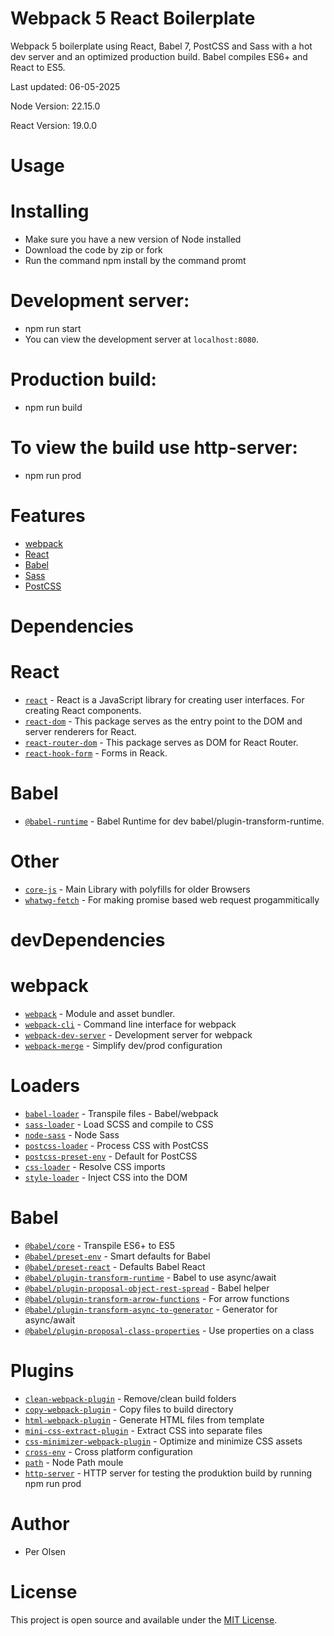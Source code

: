 # Webpack 5 React Boilerplate

Webpack 5 boilerplate using React, Babel 7, PostCSS and Sass with a hot dev server and an optimized production build. Babel compiles ES6+ and React to ES5. 

Last updated: 06-05-2025

Node Version: 22.15.0

React Version: 19.0.0

# Usage

# Installing

- Make sure you have a new version of Node installed
- Download the code by zip or fork
- Run the command npm install by the command promt

# Development server:

- npm run start
- You can view the development server at `localhost:8080`.

# Production build:

- npm run build

# To view the build use http-server:

- npm run prod


# Features

- [webpack](https://webpack.js.org/)
- [React](https://reactjs.org/)
- [Babel](https://babeljs.io/)
- [Sass](https://sass-lang.com/)
- [PostCSS](https://postcss.org/)


# Dependencies 

# React

- [`react`](https://www.npmjs.com/package/react) - React is a JavaScript library for creating user interfaces. For creating React components.
- [`react-dom`](https://www.npmjs.com/package/react-dom) - This package serves as the entry point to the DOM and server renderers for React. 
- [`react-router-dom`](https://www.npmjs.com/package/react-router-dom) - This package serves as DOM for React Router. 
- [`react-hook-form`](https://www.npmjs.com/package/react-hook-form) - Forms in Reack. 

# Babel

- [`@babel-runtime`](https://babeljs.io/docs/en/babel-runtime) - Babel Runtime for dev babel/plugin-transform-runtime.

# Other 

- [`core-js`](https://www.npmjs.com/package/core-js) - Main Library with polyfills for older Browsers
- [`whatwg-fetch`](https://www.npmjs.com/package/whatwg-fetch) - For making promise based web request progammitically


#  devDependencies

# webpack

- [`webpack`](https://github.com/webpack/webpack) - Module and asset bundler.
- [`webpack-cli`](https://github.com/webpack/webpack-cli) - Command line interface for webpack
- [`webpack-dev-server`](https://github.com/webpack/webpack-dev-server) - Development server for webpack
- [`webpack-merge`](https://github.com/survivejs/webpack-merge) - Simplify dev/prod configuration

# Loaders

- [`babel-loader`](https://webpack.js.org/loaders/babel-loader/) - Transpile files - Babel/webpack
- [`sass-loader`](https://webpack.js.org/loaders/sass-loader/) - Load SCSS and compile to CSS
- [`node-sass`](https://github.com/sass/node-sass) - Node Sass
- [`postcss-loader`](https://webpack.js.org/loaders/postcss-loader/) - Process CSS with PostCSS
- [`postcss-preset-env`](https://www.npmjs.com/package/postcss-preset-env) - Default for PostCSS
- [`css-loader`](https://webpack.js.org/loaders/css-loader/) - Resolve CSS imports
- [`style-loader`](https://webpack.js.org/loaders/style-loader/) - Inject CSS into the DOM

# Babel

- [`@babel/core`](https://www.npmjs.com/package/@babel/core) - Transpile ES6+ to ES5
- [`@babel/preset-env`](https://babeljs.io/docs/en/babel-preset-env) - Smart defaults for Babel
- [`@babel/preset-react`](https://babeljs.io/docs/en/babel-preset-react) - Defaults Babel React
- [`@babel/plugin-transform-runtime`](https://babeljs.io/docs/en/babel-plugin-transform-runtime) - Babel to use async/await
- [`@babel/plugin-proposal-object-rest-spread`](https://babeljs.io/docs/en/plugin-proposal-object-rest-spread) - Babel helper
- [`@babel/plugin-transform-arrow-functions`](https://babeljs.io/docs/en/plugin-transform-arrow-functions) - For arrow functions
- [`@babel/plugin-transform-async-to-generator`](https://babeljs.io/docs/en/plugin-transform-async-to-generator) - Generator for async/await
- [`@babel/plugin-proposal-class-properties`](https://babeljs.io/docs/en/babel-plugin-proposal-class-properties) - Use properties on a class


# Plugins

- [`clean-webpack-plugin`](https://github.com/johnagan/clean-webpack-plugin) - Remove/clean build folders
- [`copy-webpack-plugin`](https://github.com/webpack-contrib/copy-webpack-plugin) - Copy files to build directory
- [`html-webpack-plugin`](https://github.com/jantimon/html-webpack-plugin) - Generate HTML files from template
- [`mini-css-extract-plugin`](https://github.com/webpack-contrib/mini-css-extract-plugin) - Extract CSS into separate files
- [`css-minimizer-webpack-plugin`](https://webpack.js.org/plugins/css-minimizer-webpack-plugin/) - Optimize and minimize CSS assets
- [`cross-env`](https://github.com/kentcdodds/cross-env) - Cross platform configuration
- [`path`](https://www.npmjs.com/package/path) - Node Path moule
- [`http-server`](https://www.npmjs.com/package/http-server) - HTTP server for testing the produktion build by running npm run prod


# Author

- Per Olsen

# License

This project is open source and available under the [MIT License](LICENSE).
